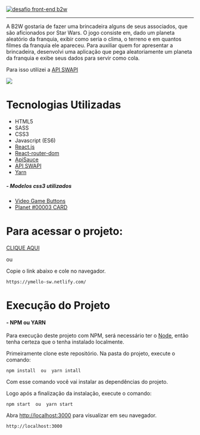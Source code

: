 [![desafio front-end b2w](http://yurimello.com/wp-content/uploads/2019/04/banner.png)](#)

-------------------------------------

A B2W gostaria de fazer uma brincadeira alguns de seus associados, que são aficionados por Star Wars. O jogo consiste em, dado um planeta aleatório da franquia, exibir como seria o clima, o terreno e em quantos filmes da franquia ele apareceu. Para auxiliar quem for apresentar a brincadeira, desenvolvi uma aplicação que pega aleatoriamente um planeta da franquia e exibe seus dados para servir como cola. 

Para isso utilizei a [API SWAPI](https://swapi.co/)

![](http://yurimello.com/wp-content/uploads/2019/04/icone.png) 

# Tecnologias Utilizadas

- HTML5
- SASS
- CSS3
- Javascript (ES6)
- [React.js](https://vuejs.org/)
- [React-router-dom](https://vuex.vuejs.org/)
- [ApiSauce](https://vuex.vuejs.org/)
- [API SWAPI](https://swapi.co/)
- [Yarn](https://yarnpkg.com/)

##### - Modelos css3 utilizados
- [Video Game Buttons](https://codepen.io/DanielWeiner/pen/iFadn)
- [Planet #00003 CARD](https://codepen.io/marcjfj/pen/EOrerZ)

# Para acessar o projeto:

[CLIQUE AQUI](https://ymello-sw.netlify.com/)

ou

Copie o link abaixo e cole no navegador.

```
https://ymello-sw.netlify.com/

```

# Execução do Projeto

#### - NPM ou YARN

Para execução deste projeto com NPM, será necessário ter o [Node](https://nodejs.org),
então tenha certeza  que o tenha instalado localmente.

Primeiramente clone este repositório.
Na pasta do projeto, execute o comando:

```
npm install  ou  yarn intall

```
Com esse comando você vai instalar as dependências do projeto.
 
Logo após a finalizaçâo da instalação, execute o comando:

```
npm start  ou  yarn start

```
Abra [http://localhost:3000](http://localhost:3000) para visualizar em seu navegador.


```
http://localhost:3000
```